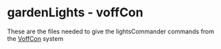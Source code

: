 # gardenLights - voffCon
These are the files needed to give the lightsCommander commands from the [VoffCon] system


[VoffCon]: http://voffcon.com/